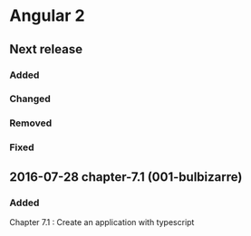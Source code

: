# Angular 2

## Next release

### Added

### Changed

### Removed

### Fixed

## 2016-07-28 chapter-7.1 (001-bulbizarre)

### Added

Chapter 7.1 : Create an application with typescript
